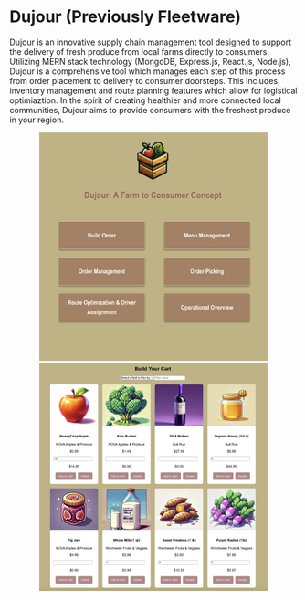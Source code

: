 # Dujour (Previously Fleetware)

Dujour is an innovative supply chain management tool designed to support the delivery of fresh produce from local farms directly to consumers. Utilizing MERN stack technology (MongoDB, Express.js, React.js, Node.js), Dujour is a comprehensive tool which manages each step of this process from order placement to delivery to consumer doorsteps. This includes inventory management and route planning features which allow for logistical optimiaztion. In the spirit of creating healthier and more connected local communities, Dujour aims to provide consumers with the freshest produce in your region.

<p align="center">
  <img src="/homepage.png" alt="Homepage" height="400" width="400"/>
  <img src="/menu.png" alt="Homepage" height="400" width="400"/>

</p>
